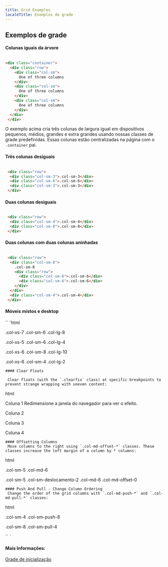```yaml
---
title: Grid Examples
localeTitle: Exemplos de grade
---
```

## Exemplos de grade

#### Colunas iguais da árvore

```html

<div class="container"> 
  <div class="row"> 
    <div class="col-sm"> 
      One of three columns 
    </div> 
    <div class="col-sm"> 
      One of three columns 
    </div> 
    <div class="col-sm"> 
      One of three columns 
    </div> 
  </div> 
 </div> 
```

O exemplo acima cria três colunas de largura igual em dispositivos pequenos, médios, grandes e extra grandes usando nossas classes de grade predefinidas. Essas colunas estão centralizadas na página com o `.container` pai.

#### Três colunas desiguais

```html

 <div class="row"> 
  <div class="col-sm-3">.col-sm-3</div> 
  <div class="col-sm-6">.col-sm-6</div> 
  <div class="col-sm-3">.col-sm-3</div> 
 </div> 
```

#### Duas colunas desiguais

```html

 <div class="row"> 
  <div class="col-sm-4">.col-sm-4</div> 
  <div class="col-sm-8">.col-sm-8</div> 
 </div> 
```

#### Duas colunas com duas colunas aninhadas

```html

 <div class="row"> 
  <div class="col-sm-8"> 
    .col-sm-8 
    <div class="row"> 
      <div class="col-sm-6">.col-sm-6</div> 
      <div class="col-sm-6">.col-sm-6</div> 
    </div> 
  </div> 
  <div class="col-sm-4">.col-sm-4</div> 
 </div> 
```

#### Móveis mistos e desktop

\`\` \`html

.col-xs-7 .col-sm-6 .col-lg-8

.col-xs-5 .col-sm-6 .col-lg-4

.col-xs-6 .col-sm-8 .col-lg-10

.col-xs-6 .col-sm-4 .col-lg-2
```
#### Clear Floats 
 
 Clear floats (with the `.clearfix` class) at specific breakpoints to prevent strange wrapping with uneven content: 
```

html

Coluna 1 Redimensione a janela do navegador para ver o efeito.

Coluna 2

Coluna 3

Coluna 4
```
#### Offsetting Columns 
 Move columns to the right using `.col-md-offset-*` classes. These classes increase the left margin of a column by * columns: 
```

html

.col-sm-5 .col-md-6

.col-sm-5 .col-sm-deslocamento-2 .col-md-6 .col-md-offset-0
```
#### Push And Pull - Change Column Ordering 
 Change the order of the grid columns with `.col-md-push-*` and `.col-md-pull-*` classes: 
```

html

.col-sm-4 .col-sm-push-8

.col-sm-8 .col-sm-pull-4

\`\` \`

#### Mais Informações:

[Grade de inicialização](https://getbootstrap.com/docs/4.0/layout/grid/)